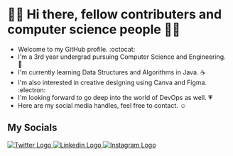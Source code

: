 # 👋🏻 Hi there, fellow contributers and computer science people 👋🏻

- Welcome to my GitHub profile. :octocat:
- I'm a 3rd year undergrad pursuing Computer Science and Engineering. :star_struck:
- I'm currently learning Data Structures and Algorithms in Java. :coffee:
- I'm also interested in creative designing using Canva and Figma. :electron:
- I'm looking forward to go deep into the world of DevOps as well. 	:heartpulse:
- Here are my social media handles, feel free to contact. :relaxed:

## My Socials
<a href = "https://twitter.com/thisisdebankar" target = "_blank">
<img src="https://img.icons8.com/stickers/100/000000/twitter.png" alt = "Twitter Logo"/>
</a>

<a href = "https://www.linkedin.com/in/debankar-dutta-chowdhury-b61b29201/" target = "_blank">
<img src="https://img.icons8.com/stickers/100/000000/linkedin.png" alt = "Linkedin Logo"/>
</a>

<a href = "https://www.instagram.com/dcdebankar/" target = "_blank">
<img src="https://img.icons8.com/stickers/100/000000/instagram-new--v2.png" alt = "Instagram Logo"/>
</a>
